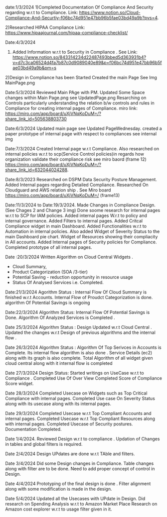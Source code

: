 
date:1/3/2024
1)Completed Documentation Of Compliance And Security regarding  w.r.t  to Compliance.
Link: https://www.notion.so/Cloud-Compliance-And-Securtiy-f06bc74d951e47bb96b5fae03bd49a9b?pvs=4.

2)Researched HIPAA Compliance
Link: https://www.hipaajournal.com/hipaa-compliance-checklist/

Date:4/3/2024
1) Added Information w.r.t to Security in Compliance . 
 See Link: https://www.notion.so/843314234d22487493bbed5d363931b4?v=d7c3ca06524d4fa7b87c0d9089040e89&p=f06bc74d951e47bb96b5fae03bd49a9b&pm=s

 2)Design in Compliance has been Started 
 Created the main Page
 See Img MainPage.png

Date:5/3/2024
Reviewed Main PAge with PM.
Updated Some Space changes within Main Page.png see UpdatedPage.png
Resarching on Controls particularly understanding the relation b/w controls and rules in Compliance for creating internal pages of Compliance.
miro link: https://miro.com/app/board/uXjVNqKoDuM=/?share_link_id=505638803730 

Date:6/3/2024
Updated main page see Updated PageWednesday. 
created a paper prototype of internal page with respect to compliances see internal img

Date:7/3/2024
Created Internal page w.r.t Compliance. 
Also researched on internal policies w.r.t to scp(Service Control policies)in regards how organization validate their compliance risk see miro baord (frame 12) https://miro.com/app/board/uXjVNqKoDuM=/?share_link_id=632044024288.


Date:8/3/2023
Researched on DSPM Data Security Posture Management.
Added Internal pages regarding Detailed Compliance.
Researched On Cloudguard and AWS relation ship . 
See Miro board https://miro.com/app/board/uXjVNqKoDuM=/ (frame13)


Date:11/3/2024 to Date:19/3/2024.
Made Changes in Compliance Design. (See Chages 2 and Change 3 img)
Done soome research for internal pages w.r.t to SCP for IAM policies. 
Added internal pages W.r.t to policy and internal governance.
Added Filters to internal pages.
Added Critcal Compliance widget in main Dashboard.
Added Functionalities w.r.t to Automation in internal policies.
Also added Widget of Severity Status to the main Dashboard pie chart. 
Widget of Resources showing their compliacity in All accounts.
Added Internal pages of Security policies for Compliance.
Completed prototype of all internal pages.

 
Date :20/3/2024
Written Algorithm on Cloud Central Widgets .
- Cloud Summary,
- Product Categorization (SOA /3-tier)
- Potential Saving - reduction opportunity in resource usage 
- Status Of Analysed Services i.e. 
Completed.

Date:21/3/2024
Agorithm Status :
Internal Flow Of Cloud Summary is finished w.r.t Accounts.
Internal Flow of  Proudct Categorization  is done.
algorithm Of Potential Savings is ongoing

Date:22/3/2024
Algorithm Status:
Internal Flow Of Potential Savings is Done.
Algorithm Of Analyzed Services is Completed .  

Date 25/3/2024
Algorithm Status : 
Design Updated w.r.t Cloud Central .
Updated the changes w.r.t Design of previous algorithms and the internal flow .

Date 26/3/2024
Algorithm Status :
Algorithm Of Top Serivces in Accounts is Complete. 
Its internal flow algorithm is also done . 
Service Details (ec2) along with its graph is also complete.
Total Algorithm of all widget given cloud central along with it internal flow is completed 

Date 27/3/2024
Design Status: 
 Started writings on UseCase w.r.t to Compliance .
 Completed Use Of Over View
 Completed Score of Compliance Score widget. 

Date 28/3/2024
Completed Usecase on Widgets such as Top Critical Compliance with internal pages.
Completed Use case On Severity Status along with its usecase along with its internal pages.



Date 29/3/2024
Completed Usecase w.r.t Top Compliant Accounts and internal pages.
Completed Usecase w.r.t Top Compliant Resources along with internal pages.
Completed Usecase of  Security postures.
Documentation Completed. 

Date 1/4/2024.
Reviewed Design w.r.t to compliance .
Updation of Changes in tables and global filters is required.

Date 2/4/2024
Design UPdates are done w.r.t TAble and filters.

Date 3/4/2024
Did some Design changes in Compliance.
Table changes along with filter are to be done.
Need to add proper concept of control in Design.

Date 4/4/2024
Prototyping of the final design is done .
Filter alignment along with some modification is made in the design.

Date 5/4/2024
Updated all the Usecases with UPdate in Design.
Did research on Spending Analysis w.r.t to Amazon Market Place
Research on Amazon cost explorer w.r.t to usage filter given in it.



